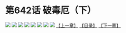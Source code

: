 # 第642话 破毒厄（下）
![](https://mhpic.xiaomingtaiji.net/comic/D/斗破苍穹拆分版/642话/1.jpg-zymk.middle.webp)
![](https://mhpic.xiaomingtaiji.net/comic/D/斗破苍穹拆分版/642话/2.jpg-zymk.middle.webp)
![](https://mhpic.xiaomingtaiji.net/comic/D/斗破苍穹拆分版/642话/3.jpg-zymk.middle.webp)
![](https://mhpic.xiaomingtaiji.net/comic/D/斗破苍穹拆分版/642话/4.jpg-zymk.middle.webp)
![](https://mhpic.xiaomingtaiji.net/comic/D/斗破苍穹拆分版/642话/5.jpg-zymk.middle.webp)
![](https://mhpic.xiaomingtaiji.net/comic/D/斗破苍穹拆分版/642话/6.jpg-zymk.middle.webp)
![](https://mhpic.xiaomingtaiji.net/comic/D/斗破苍穹拆分版/642话/7.jpg-zymk.middle.webp)
![](https://mhpic.xiaomingtaiji.net/comic/D/斗破苍穹拆分版/642话/8.jpg-zymk.middle.webp)
[【上一章】](./641.md)
[【目录】](./READMD.md)
[【下一章】](./643.md)
